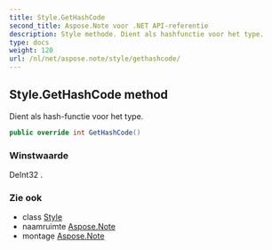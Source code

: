 ```yaml
---
title: Style.GetHashCode
second_title: Aspose.Note voor .NET API-referentie
description: Style methode. Dient als hashfunctie voor het type.
type: docs
weight: 120
url: /nl/net/aspose.note/style/gethashcode/
---
```

## Style.GetHashCode method

Dient als hash-functie voor het type.

```csharp
public override int GetHashCode()
```

### Winstwaarde

DeInt32 .

### Zie ook

* class [Style](../)
* naamruimte [Aspose.Note](../../style/)
* montage [Aspose.Note](../../../)


